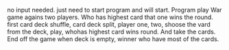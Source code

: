 no input needed. just need to start program and will start. Program play War game agains two players. Who has highest card that one wins the round.
first card deck shuffle, card deck split, player one, two, shoose the vard from the deck, play, whohas highest card wins round.
And take the cards. End off the game when deck is empty, winner who have most of the cards.
